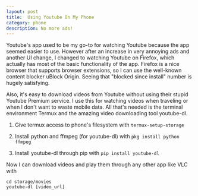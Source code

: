 ```yaml
---
layout: post
title:  Using Youtube On My Phone
category: phone
description: No more ads!
---
```


Youtube's app used to be my go-to for watching Youtube because the app seemed easier to use. However after an increase in very annoying ads and another UI change, I changed to watching Youtube on Firefox, which actually has most of the basic functionality of the app. Firefox is a nice browser that supports browser extensions, so I can use the well-known content blocker uBlock Origin. Seeing that "blocked since install" number is hugely satisfying.

Also, it's easy to download videos from Youtube without using their stupid Youtube Premium service. I use this for watching videos when traveling or when I don't want to waste mobile data. All that's needed is the terminal environment Termux and the amazing video downloading tool youtube-dl. 

1. Give termux access to phone's filesystem with `termux-setup-storage`

2. Install python and ffmpeg (for youtube-dl) with `pkg install python ffmpeg`
    
3. Install youtube-dl through pip with `pip install youtube-dl`
    
Now I can download videos and play them through any other app like VLC with

    cd storage/movies
    youtube-dl [video_url]
